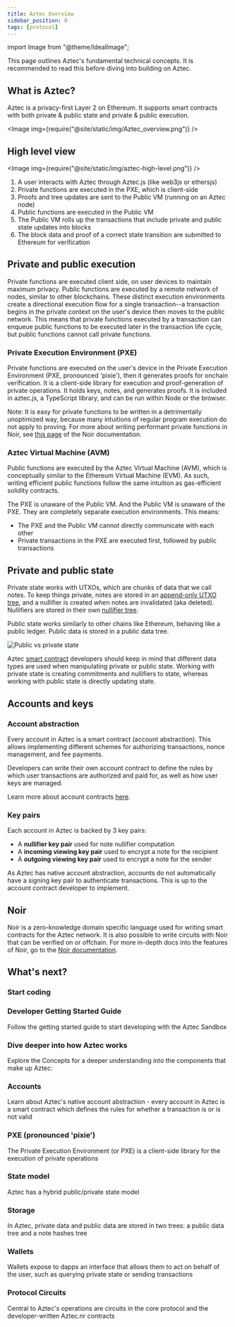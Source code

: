 ```yaml
---
title: Aztec Overview
sidebar_position: 0
tags: [protocol]
---
```


import Image from "@theme/IdealImage";

This page outlines Aztec's fundamental technical concepts. It is recommended to read this before diving into building on Aztec.

## What is Aztec?

Aztec is a privacy-first Layer 2 on Ethereum. It supports smart contracts with both private & public state and private & public execution.

<Image img={require("@site/static/img/Aztec_overview.png")} />

## High level view

<Image img={require("@site/static/img/aztec-high-level.png")} />

1. A user interacts with Aztec through Aztec.js (like web3js or ethersjs)
2. Private functions are executed in the PXE, which is client-side
3. Proofs and tree updates are sent to the Public VM (running on an Aztec node)
4. Public functions are executed in the Public VM
5. The Public VM rolls up the transactions that include private and public state updates into blocks
6. The block data and proof of a correct state transition are submitted to Ethereum for verification

## Private and public execution

Private functions are executed client side, on user devices to maintain maximum privacy. Public functions are executed by a remote network of nodes, similar to other blockchains. These distinct execution environments create a directional execution flow for a single transaction--a transaction begins in the private context on the user's device then moves to the public network. This means that private functions executed by a transaction can enqueue public functions to be executed later in the transaction life cycle, but public functions cannot call private functions.

### Private Execution Environment (PXE)

Private functions are executed on the user's device in the Private Execution Environment (PXE, pronounced 'pixie'), then it generates proofs for onchain verification. It is a client-side library for execution and proof-generation of private operations. It holds keys, notes, and generates proofs. It is included in aztec.js, a TypeScript library, and can be run within Node or the browser.

Note: It is easy for private functions to be written in a detrimentally unoptimized way, because many intuitions of regular program execution do not apply to proving. For more about writing performant private functions in Noir, see [this page](https://noir-lang.org/docs/explainers/explainer-writing-noir) of the Noir documentation.

### Aztec Virtual Machine (AVM)

Public functions are executed by the Aztec Virtual Machine (AVM), which is conceptually similar to the Ethereum Virtual Machine (EVM). As such, writing efficient public functions follow the same intuition as gas-efficient solidity contracts.

The PXE is unaware of the Public VM. And the Public VM is unaware of the PXE. They are completely separate execution environments. This means:

- The PXE and the Public VM cannot directly communicate with each other
- Private transactions in the PXE are executed first, followed by public transactions

## Private and public state

Private state works with UTXOs, which are chunks of data that we call notes. To keep things private, notes are stored in an [append-only UTXO tree](./concepts/advanced/storage/indexed_merkle_tree.mdx), and a nullifier is created when notes are invalidated (aka deleted). Nullifiers are stored in their own [nullifier tree](./concepts/advanced/storage/indexed_merkle_tree.mdx).

Public state works similarly to other chains like Ethereum, behaving like a public ledger. Public data is stored in a public data tree.

![Public vs private state](@site/static/img/public-and-private-state-diagram.png)

Aztec [smart contract](./smart_contracts_overview.md) developers should keep in mind that different data types are used when manipulating private or public state. Working with private state is creating commitments and nullifiers to state, whereas working with public state is directly updating state.

## Accounts and keys

### Account abstraction

Every account in Aztec is a smart contract (account abstraction). This allows implementing different schemes for authorizing transactions, nonce management, and fee payments.

Developers can write their own account contract to define the rules by which user transactions are authorized and paid for, as well as how user keys are managed.

Learn more about account contracts [here](./concepts/accounts/index.md).

### Key pairs

Each account in Aztec is backed by 3 key pairs:

- A **nullifier key pair** used for note nullifier computation
- A **incoming viewing key pair** used to encrypt a note for the recipient
- A **outgoing viewing key pair** used to encrypt a note for the sender

As Aztec has native account abstraction, accounts do not automatically have a signing key pair to authenticate transactions. This is up to the account contract developer to implement.

## Noir

Noir is a zero-knowledge domain specific language used for writing smart contracts for the Aztec network. It is also possible to write circuits with Noir that can be verified on or offchain. For more in-depth docs into the features of Noir, go to the [Noir documentation](https://noir-lang.org/).

## What's next?

### Start coding

<div>
 <Card shadow='tl' link='/developers/getting_started'>
    <CardHeader>
      <h3>Developer Getting Started Guide</h3>
    </CardHeader>
    <CardBody>
      Follow the getting started guide to start developing with the Aztec Sandbox
    </CardBody>
  </Card>
</div>

### Dive deeper into how Aztec works

Explore the Concepts for a deeper understanding into the components that make up Aztec:

<div className="card-container">

  <Card shadow='tl' link='/aztec/concepts/accounts'>
    <CardHeader>
      <h3>Accounts</h3>
    </CardHeader>
    <CardBody>
      Learn about Aztec's native account abstraction - every account in Aztec is a smart contract which defines the rules for whether a transaction is or is not valid
    </CardBody>
  </Card>

  <Card shadow='tl' link='/aztec/concepts/pxe'>
    <CardHeader>
      <h3>PXE (pronounced 'pixie')</h3>
    </CardHeader>
    <CardBody>
      The Private Execution Environment (or PXE) is a client-side library for the execution of private operations
    </CardBody>
  </Card>

   <Card shadow='tl' link='/aztec/concepts/storage/state_model'>
    <CardHeader>
      <h3>State model</h3>
    </CardHeader>
    <CardBody>
      Aztec has a hybrid public/private state model
    </CardBody>
  </Card>

  <Card shadow='tl' link='/aztec/concepts/storage'>
    <CardHeader>
      <h3>Storage</h3>
    </CardHeader>
    <CardBody>
     In Aztec, private data and public data are stored in two trees: a public data tree and a note hashes tree
    </CardBody>
  </Card>

  <Card shadow='tl' link='/aztec/concepts/wallets'>
    <CardHeader>
      <h3>Wallets</h3>
    </CardHeader>
    <CardBody>
     Wallets expose to dapps an interface that allows them to act on behalf of the user, such as querying private state or sending transactions
    </CardBody>
  </Card>

  <Card shadow='tl' link='/aztec/concepts/advanced/circuits'>
    <CardHeader>
      <h3>Protocol Circuits</h3>
    </CardHeader>
    <CardBody>
      Central to Aztec's operations are circuits in the core protocol and the developer-written Aztec.nr contracts
    </CardBody>
  </Card>

</div>
